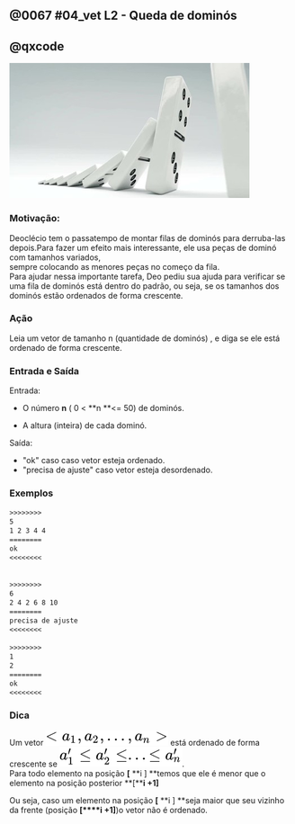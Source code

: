 ## @0067 #04_vet L2 - Queda de dominós
## @qxcode
  
![](capa.jpg)

### Motivação:

Deoclécio tem o passatempo de montar filas de dominós para derruba-las depois.Para fazer um efeito mais interessante, ele usa peças de dominó com tamanhos variados,  
sempre colocando as menores peças no começo da fila.  
Para ajudar nessa importante tarefa, Deo pediu sua ajuda para verificar se uma fila de dominós está dentro do padrão, ou seja, se os tamanhos dos dominós estão ordenados de forma crescente.

### Ação

Leia um vetor de tamanho n (quantidade de dominós) , e diga se ele está ordenado de forma crescente.  
  
### Entrada e Saída
Entrada:

*   O número **n** ( 0 < **n **<= 50) de dominós.  

*   A altura (inteira) de cada dominó.  

Saída:

*   "ok" caso  caso vetor esteja ordenado.
*   "precisa de ajuste" caso vetor esteja desordenado.

### Exemplos

```
>>>>>>>>
5
1 2 3 4 4
========
ok
<<<<<<<<


>>>>>>>>
6
2 4 2 6 8 10
========
precisa de ajuste
<<<<<<<<

>>>>>>>>
1
2
========
ok
<<<<<<<<
```

<!---
>>>>>>>> 01
4
1 1 2 3
========
ok
<<<<<<<<

>>>>>>>> 02
5
1 2 6 8 3
========
precisa de ajuste
<<<<<<<<

>>>>>>>> 03
1
500
========
ok
<<<<<<<<

>>>>>>>> 04
8
1 2 6 12 45 54 99 100
========
ok
<<<<<<<<

>>>>>>>> 05
4
2 3 4 1
========
precisa de ajuste
<<<<<<<<

--->

### Dica

Um vetor ![](vetor.svg) está ordenado de forma crescente se ![](condicao.svg).  
Para todo elemento na posição **\[** **i \] **temos que ele é menor que o elemento na posição posterior **\[****i +1\]**

Ou seja, caso um elemento na posição **\[** **i \] **seja maior que seu vizinho da frente (posição **\[****i +1\]**)o vetor não é ordenado.
